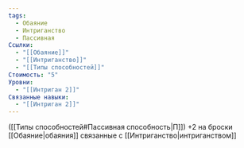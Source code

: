 ```yaml
---
tags:
  - Обаяние
  - Интриганство
  - Пассивная
Ссылки:
  - "[[Обаяние]]"
  - "[[Интриганство]]"
  - "[[Типы способностей]]"
Стоимость: "5"
Уровни:
  - "[[Интриган 2]]"
Связанные навыки:
  - "[[Интриган 2]]"
---
```

([[Типы способностей#Пассивная способность|П]]) +2 на броски [[Обаяние|обаяния]] связанные с [[Интриганство|интриганством]]